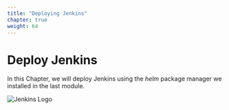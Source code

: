 ```yaml
---
title: "Deploying Jenkins"
chapter: true
weight: 64
---
```


# Deploy Jenkins

In this Chapter, we will deploy Jenkins using the *helm* package manager we
installed in the last module.

![Jenkins Logo](/images/jenkins.svg)
